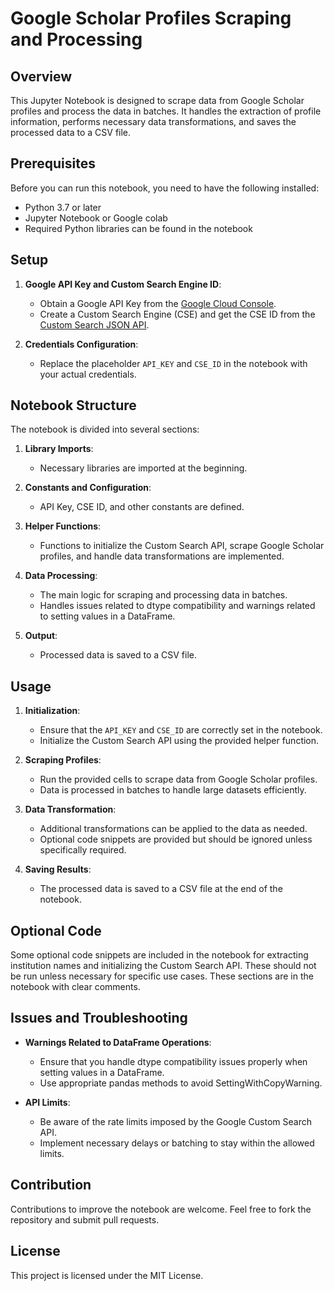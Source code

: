 # Google Scholar Profiles Scraping and Processing

## Overview

This Jupyter Notebook is designed to scrape data from Google Scholar profiles and process the data in batches. It handles the extraction of profile information, performs necessary data transformations, and saves the processed data to a CSV file. 

## Prerequisites

Before you can run this notebook, you need to have the following installed:
- Python 3.7 or later
- Jupyter Notebook or Google colab
- Required Python libraries can be found in the notebook

## Setup

1. **Google API Key and Custom Search Engine ID**:
   - Obtain a Google API Key from the [Google Cloud Console](https://console.cloud.google.com/).
   - Create a Custom Search Engine (CSE) and get the CSE ID from the [Custom Search JSON API](https://developers.google.com/custom-search/v1/overview).

2. **Credentials Configuration**:
   - Replace the placeholder `API_KEY` and `CSE_ID` in the notebook with your actual credentials.

## Notebook Structure

The notebook is divided into several sections:

1. **Library Imports**:
   - Necessary libraries are imported at the beginning.

2. **Constants and Configuration**:
   - API Key, CSE ID, and other constants are defined.

3. **Helper Functions**:
   - Functions to initialize the Custom Search API, scrape Google Scholar profiles, and handle data transformations are implemented.

4. **Data Processing**:
   - The main logic for scraping and processing data in batches.
   - Handles issues related to dtype compatibility and warnings related to setting values in a DataFrame.

5. **Output**:
   - Processed data is saved to a CSV file.

## Usage

1. **Initialization**:
   - Ensure that the `API_KEY` and `CSE_ID` are correctly set in the notebook.
   - Initialize the Custom Search API using the provided helper function.

2. **Scraping Profiles**:
   - Run the provided cells to scrape data from Google Scholar profiles.
   - Data is processed in batches to handle large datasets efficiently.

3. **Data Transformation**:
   - Additional transformations can be applied to the data as needed.
   - Optional code snippets are provided but should be ignored unless specifically required.

4. **Saving Results**:
   - The processed data is saved to a CSV file at the end of the notebook.

## Optional Code

Some optional code snippets are included in the notebook for extracting institution names and initializing the Custom Search API. These should not be run unless necessary for specific use cases. These sections are in the notebook with clear comments. 


## Issues and Troubleshooting

- **Warnings Related to DataFrame Operations**:
  - Ensure that you handle dtype compatibility issues properly when setting values in a DataFrame.
  - Use appropriate pandas methods to avoid SettingWithCopyWarning.

- **API Limits**:
  - Be aware of the rate limits imposed by the Google Custom Search API.
  - Implement necessary delays or batching to stay within the allowed limits.

## Contribution

Contributions to improve the notebook are welcome. Feel free to fork the repository and submit pull requests.

## License

This project is licensed under the MIT License.